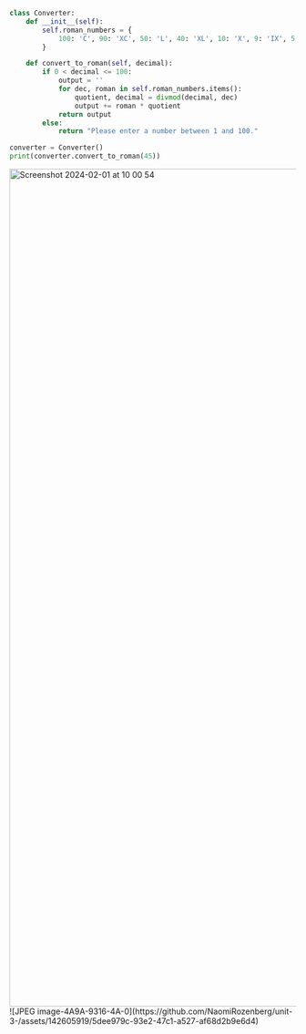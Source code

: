 ```py
class Converter:
    def __init__(self):
        self.roman_numbers = {
            100: 'C', 90: 'XC', 50: 'L', 40: 'XL', 10: 'X', 9: 'IX', 5: 'V', 4: 'IV', 1: 'I'
        }

    def convert_to_roman(self, decimal):
        if 0 < decimal <= 100:
            output = ''
            for dec, roman in self.roman_numbers.items():
                quotient, decimal = divmod(decimal, dec)
                output += roman * quotient
            return output
        else:
            return "Please enter a number between 1 and 100."

converter = Converter()
print(converter.convert_to_roman(45))

```
<img width="1470" alt="Screenshot 2024-02-01 at 10 00 54" src="https://github.com/NaomiRozenberg/unit-3-/assets/142605919/9d1eb3b2-1373-44c7-a6fb-a9eededa3859">
![JPEG image-4A9A-9316-4A-0](https://github.com/NaomiRozenberg/unit-3-/assets/142605919/5dee979c-93e2-47c1-a527-af68d2b9e6d4)
